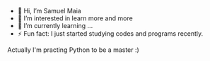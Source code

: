 - 👋 Hi, I’m Samuel Maia
- 👀 I’m interested in learn more and more
- 🌱 I’m currently learning ...
- ⚡ Fun fact: I just started studying codes and programs recently.

Actually I'm practing Python to be a master :)
